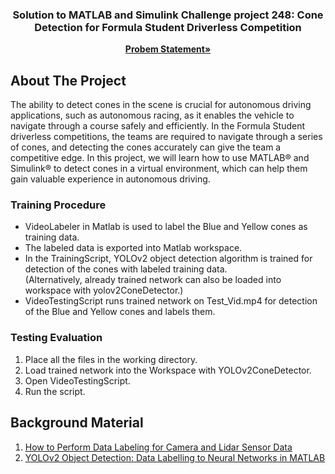 <a name="readme-top"></a>

<h3 align="center">Solution to MATLAB and Simulink Challenge project 248: Cone Detection for Formula Student Driverless Competition</h3>

  <p align="center">
    <a href="https://github.com/mathworks/MATLAB-Simulink-Challenge-Project-Hub/tree/40c3078ecaf4acd684f5b202a545f0933bb993ba/projects/Cone%20Detection%20for%20Formula%20Student%20Driverless%20Competition"><strong>Probem Statement»</strong></a>
    <br />
    
  </p>
</div>


## About The Project
The ability to detect cones in the scene is crucial for autonomous driving applications, such as autonomous racing, as it enables the vehicle to navigate through a course safely and efficiently. In the Formula Student driverless competitions, the teams are required to navigate through a series of cones, and detecting the cones accurately can give the team a competitive edge. In this project, we will learn how to use MATLAB® and Simulink® to detect cones in a virtual environment, which can help them gain valuable experience in autonomous driving.

### Training Procedure
- VideoLabeler in Matlab is used to label the Blue and Yellow cones as training data.   <br />
- The labeled data is exported into Matlab workspace.   <br />
- In the TrainingScript, YOLOv2 object detection algorithm is trained for detection of the cones with labeled training data.    <br />
  (Alternatively, already trained network can also be loaded into workspace with yolov2ConeDetector.)   <br />
- VideoTestingScript runs trained network on Test_Vid.mp4 for detection of the Blue and Yellow cones and labels them.   <br />


### Testing Evaluation

1. Place all the files in the working directory.
2. Load trained network into the Workspace with YOLOv2ConeDetector.
3. Open VideoTestingScript.
4. Run the script.

## Background Material

1. [How to Perform Data Labeling for Camera and Lidar Sensor Data](https://www.mathworks.com/videos/ground-truth-labeler-app-1529300803691.html)
2. [YOLOv2 Object Detection: Data Labelling to Neural Networks in MATLAB](https://blogs.mathworks.com/student-lounge/2020/07/07/yolov2-object-detection-data-labelling-to-neural-networks-in-matlab/)

